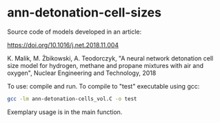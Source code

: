# ann-detonation-cell-sizes
Source code of models developed in an article:

https://doi.org/10.1016/j.net.2018.11.004

K. Malik, M. Żbikowski, A. Teodorczyk, "A neural network detonation cell size model for hydrogen, methane and propane mixtures with air and oxygen", Nuclear Engineering and Technology, 2018

To use: compile and run. To compile to "test" executable using gcc:
```bash
gcc -lm ann-detonation-cells_vol.C -o test
```
Exemplary usage is in the main function.
